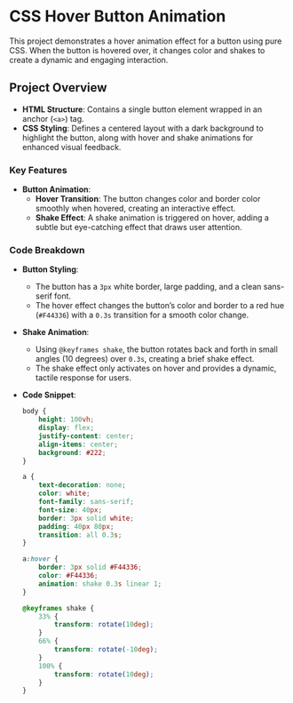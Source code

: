 # CSS Hover Button Animation

This project demonstrates a hover animation effect for a button using pure CSS. When the button is hovered over, it changes color and shakes to create a dynamic and engaging interaction.

## Project Overview

- **HTML Structure**: Contains a single button element wrapped in an anchor (`<a>`) tag.
- **CSS Styling**: Defines a centered layout with a dark background to highlight the button, along with hover and shake animations for enhanced visual feedback.

### Key Features

- **Button Animation**:
  - **Hover Transition**: The button changes color and border color smoothly when hovered, creating an interactive effect.
  - **Shake Effect**: A shake animation is triggered on hover, adding a subtle but eye-catching effect that draws user attention.

### Code Breakdown

- **Button Styling**:
  - The button has a `3px` white border, large padding, and a clean sans-serif font. 
  - The hover effect changes the button’s color and border to a red hue (`#F44336`) with a `0.3s` transition for a smooth color change.

- **Shake Animation**:
  - Using `@keyframes shake`, the button rotates back and forth in small angles (10 degrees) over `0.3s`, creating a brief shake effect.
  - The shake effect only activates on hover and provides a dynamic, tactile response for users.

- **Code Snippet**:
    ```css
    body {
        height: 100vh;
        display: flex;
        justify-content: center;
        align-items: center;
        background: #222;
    }

    a {
        text-decoration: none;
        color: white;
        font-family: sans-serif;
        font-size: 40px;
        border: 3px solid white;
        padding: 40px 80px;
        transition: all 0.3s;
    }

    a:hover {
        border: 3px solid #F44336;
        color: #F44336;
        animation: shake 0.3s linear 1;
    }

    @keyframes shake {
        33% {
            transform: rotate(10deg);
        }
        66% {
            transform: rotate(-10deg);
        }
        100% {
            transform: rotate(10deg);
        }
    }
    ```

